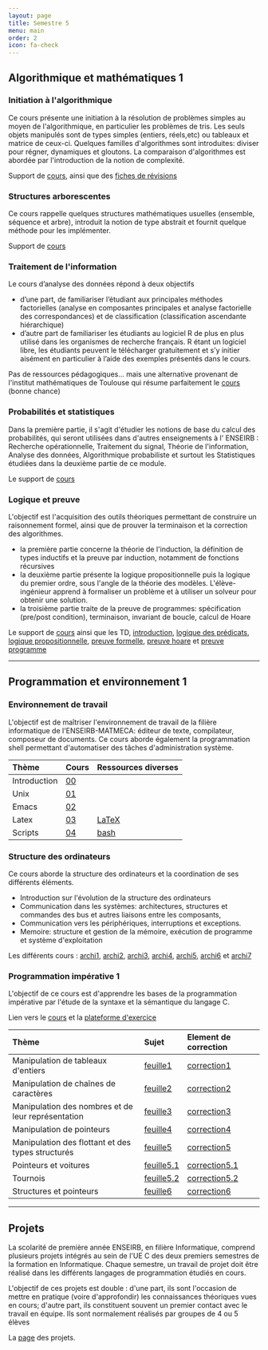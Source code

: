 ```yaml
---
layout: page
title: Semestre 5
menu: main
order: 2
icon: fa-check
---
```


## <i class="fas fa-calculator"></i> Algorithmique et mathématiques 1

### Initiation à l'algorithmique
Ce cours présente une initiation à la résolution de problèmes simples au moyen
de l'algorithmique, en particulier les problèmes de tris. Les seuls objets
manipulés sont de types simples (entiers, réels,etc) ou tableaux et matrice de
ceux-ci. Quelques familles d'algorithmes sont introduites: diviser pour régner,
dynamiques et gloutons. La comparaison d'algorithmes est abordée par
l'introduction de la notion de complexité.

Support de
[cours](http://www.apprendre-en-ligne.net/info/bibliotheque/initiation-algorithmique.pdf),
ainsi que des [fiches de
révisions](https://drive.google.com/file/d/1-SemWVRsfUbeEjiQ5UYnzp4yw0mdMLHn/view)
### Structures arborescentes
Ce cours rappelle quelques structures mathématiques usuelles (ensemble, séquence
et arbre), introduit la notion de type abstrait et fournit quelque méthode pour
les implémenter.

Support de
[cours](http://www.mohamedelafrit.com/education/ENSEIRB/Graphes/notes22Novembre2006.pdf) 

### Traitement de l'information
Le cours d’analyse des données répond à deux objectifs
+ d’une part, de familiariser l’étudiant aux principales méthodes factorielles
(analyse en composantes principales et analyse factorielle des correspondances)
et de classification (classification ascendante hiérarchique)
+ d’autre part de familiariser les étudiants au logiciel R de plus en plus
utilisé dans les organismes de recherche français. R étant un logiciel libre,
les étudiants peuvent le télécharger gratuitement et s’y initier aisément en
particulier à l’aide des exemples présentés dans le cours.

Pas de ressources pédagogiques... mais une alternative provenant de l'institut
mathématiques de Toulouse qui résume parfaitement le
[cours](/assets/pdf/asdm.pdf) (bonne chance)

### Probabilités et statistiques
Dans la première partie, il s'agit d'étudier les notions de base du calcul des
probabilités, qui seront utilisées dans d'autres enseignements à l' ENSEIRB :
Recherche opérationnelle, Traitement du signal, Théorie de l'information,
Analyse des données, Algorithmique probabiliste et surtout les Statistiques
étudiées dans la deuxième partie de ce module.

Le support de [cours](/assets/pdf/probas.pdf)

### Logique et preuve
L'objectif est l'acquisition des outils théoriques permettant de construire un
raisonnement formel, ainsi que de prouver la terminaison et la correction des
algorithmes.
+ la première partie concerne la théorie de l'induction, la définition de types
  inductifs et la preuve par induction, notamment de fonctions récursives
+ la deuxième partie présente la logique propositionnelle puis la logique du
  premier ordre, sous l'angle de la théorie des modèles. L'élève-ingénieur
  apprend à formaliser un problème et à utiliser un solveur pour obtenir une
  solution.
+ la troisième partie traite de la preuve de programmes: spécification (pre/post
condition), terminaison, invariant de boucle, calcul de Hoare

Le support de [cours](/assets/pdf/poly-if107-etd.pdf) ainsi que les TD,
[introduction](/assets/pdf/td-introduction.etd.pdf), [logique des
prédicats](/assets/pdf/td-logique-predicats.etd.pdf), [logique
propositionnelle](/assets/pdf/td-logique-propositionnelle.etd.pdf), [preuve
formelle](/assets/pdf/td-preuve-formelle.etd.pdf), [preuve
hoare](/assets/pdf/td-preuve-hoare.etd.pdf) et [preuve programme](/assets/pdf/td-preuve-programme.etd.pdf)

---
## <i class="fas fa-code"></i> Programmation et environnement 1

### Environnement de travail
L'objectif est de maîtriser l'environnement de travail de la filière
informatique de l'ENSEIRB-MATMECA: éditeur de texte, compilateur, composeur de
documents. Ce cours aborde également la programmation shell permettant
d'automatiser des tâches d'administration système.

| Thème        | Cours | Ressources diverses |
| :---        | :--- | :---               |
| Introduction | [00]  |                     |
| Unix         | [01]  |                     |
| Emacs        | [02]  |                     |
| Latex        | [03]  | [LaTeX]             |
| Scripts      | [04]  | [bash]              |

[00]:/assets/pdf/00.pdf
[01]:/assets/pdf/01.pdf
[02]:/assets/pdf/02.pdf
[03]:/assets/pdf/03.pdf
[04]:/assets/pdf/04.pdf
[bash]:/assets/txt/Bash.tar.xz
[LaTeX]:/assets/txt/LaTeX.tar.xz

### Structure des ordinateurs
Ce cours aborde la structure des ordinateurs et la coordination de ses
différents éléments.
+ Introduction sur l'évolution de la structure des ordinateurs
+ Communication dans les systèmes: architectures, structures et commandes des
  bus et autres liaisons entre les composants,
+ Communication vers les périphériques, interruptions et exceptions.
+ Memoire: structure et gestion de la mémoire, exécution de programme et système
  d'exploitation

Les différents cours : [archi1](/assets/pdf/archi-1.pdf),
[archi2](/assets/pdf/archi-2.pdf), [archi3](/assets/pdf/archi-3.pdf),
[archi4](/assets/pdf/archi-4.pdf), [archi5](/assets/pdf/archi-5.pdf),
[archi6](/assets/pdf/archi-6.pdf) et [archi7](/assets/pdf/archi-7.pdf)


### Programmation impérative 1
L'objectif de ce cours est d'apprendre les bases de la programmation impérative
par l'étude de la syntaxe et la sémantique du langage C.

Lien vers le [cours](https://www.labri.fr/perso/fmoranda/slides/pg101.html#/) et
la [plateforme d'exercice](https://thor.enseirb-matmeca.fr:4443/)

| Thème                                              | Sujet        | Element de correction |
|:--- | :--- | :---|
| Manipulation de tableaux d'entiers                 | [feuille1]   | [correction1]                      |
| Manipulation de chaînes de caractères              | [feuille2]   | [correction2]                      |
| Manipulation des nombres et de leur représentation | [feuille3]   | [correction3]                      |
| Manipulation de pointeurs                          | [feuille4]   | [correction4]                      |
| Manipulation des flottant et des types structurés  | [feuille5]   | [correction5]                      |
| Pointeurs et voitures                              | [feuille5.1] | [correction5.1]                      |
| Tournois                                           | [feuille5.2] | [correction5.2]                      |
| Structures et pointeurs                            | [feuille6]   | [correction6]                      |

[feuille1]:https://www.labri.fr/perso/fmoranda/pg101/pg101-1/
[feuille2]:https://www.labri.fr/perso/fmoranda/pg101/pg101-2/
[feuille3]:https://www.labri.fr/perso/fmoranda/pg101/pg101-3/
[feuille4]:https://www.labri.fr/perso/fmoranda/pg101/pg101-4bis/
[feuille5]:https://www.labri.fr/perso/fmoranda/pg101/pg101-4/
[feuille5.1]:https://www.labri.fr/perso/fmoranda/pg101/pg101-5bis/
[feuille5.2]:https://www.labri.fr/perso/fmoranda/pg101/pg101-9/
[feuille6]:https://www.labri.fr/perso/fmoranda/pg101/pg101-5/

[correction1]:/assets/txt/feuille1.tar.xz
[correction2]:/assets/txt/feuille2.tar.xz
[correction3]:/assets/txt/feuille3.tar.xz
[correction4]:/assets/txt/feuille4.tar.xz
[correction5]:/assets/txt/feuille5.tar.xz
[correction5.1]:/assets/txt/feuille5-1.tar.xz
[correction5.2]:/assets/txt/feuille5-2.tar.xz
[correction6]:/assets/txt/feuille6.tar.xz


---
## Projets
La scolarité de première année ENSEIRB, en filière Informatique, comprend
plusieurs projets intégrés au sein de l'UE C des deux premiers semestres de la
formation en Informatique. Chaque semestre, un travail de projet doit être
réalisé dans les différents langages de programmation étudiés en cours.

L'objectif de ces projets est double : d'une part, ils sont l'occasion de mettre
en pratique (voire d'approfondir) les connaissances théoriques vues en cours;
d'autre part, ils constituent souvent un premier contact avec le travail en
équipe. Ils sont normalement réalisés par groupes de 4 ou 5 élèves

La
[page](https://www.labri.fr/perso/renault/working/teaching/projets/projets.php)
des projets.

<style>#menu-demo2, #menu-demo2 ul{
padding:0;
margin:0;
list-style:none;
text-align:left;
}
#menu-demo2 li{
display:inline-block;
position:relative;
border-radius:8px 8px 0 0;
}
#menu-demo2 ul li{
display:inherit;
border-radius:0;
}
#menu-demo2 ul li:hover{
border-radius:0;
}
#menu-demo2 ul li:last-child{
border-radius:0 0 8px 8px;
}
#menu-demo2 ul{
position:absolute;
z-index: 1000;
max-height:0;
left: 0;
right: 0;
overflow:hidden;
-moz-transition: .8s all .3s;
-webkit-transition: .8s all .3s;
transition: .8s all .3s;
}
#menu-demo2 li:hover ul{
max-height:15em;
}
/* background des liens menus */
#menu-demo2 li:first-child{
background-color: #000000;
background-image:-webkit-linear-gradient(top, #696969 0%, #696969 100%);
background-image:linear-gradient(to bottom, #696969 0%, #696969 100%);
}
#menu-demo2 li:nth-child(2){
background-color: #729EBF;
background-image: -webkit-linear-gradient(top, #696969 0%, #696969 100%);
background-image:linear-gradient(to bottom, #696969 0%, #696969 100%);
}
#menu-demo2 li:last-child{
background-color: #CFFF6A;
background-image:-webkit-linear-gradient(top, #696969 0%, #696969 100%);
background-image:linear-gradient(to bottom, #696969 0%, #696969 100%);
}

/* background des liens sous menus */
#menu-demo2 li:first-child li{
background:#696969;
}
#menu-demo2 li:nth-child(2) li{
background:#696969;
}
#menu-demo2 li:last-child li{
background:#696969;
}

/* background des liens menus et sous menus au survol */
#menu-demo2 li:first-child:hover, #menu-demo2 li:first-child li:hover{
background:#CFFF6A;
}
#menu-demo2 li:nth-child(2):hover, #menu-demo2 li:nth-child(2) li:hover{
background:#729EBF;
}
#menu-demo2 li:last-child:hover, #menu-demo2 li:last-child li:hover{
background:#FFFF6B;
}

/* les a href */
#menu-demo2 a{
text-decoration:none;
display:block;
padding:8px 32px;
color:#fff;
font-family:arial;
}
#menu-demo2 ul a{
padding:8px 0;
}
#menu-demo2 li:hover li a{
color:#fff;
text-transform:inherit;
}
#menu-demo2 li:hover a, #menu-demo2 li li:hover a{
color:#000;
}}</style>

